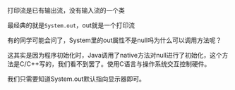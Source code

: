 打印流是已有输出流，没有输入流的一个类

最经典的就是```System.out```，out就是一个打印流

有的同学可能会问了，System里的out属性不是null吗为什么可以调用方法呢？

这其实是因为程序初始化时，Java调用了native方法对null进行了初始化，这个方法是C/C++写的，我们看不到罢了。使用C语言与操作系统交互控制硬件。

我们只需要知道System.out默认指向显示器即可。
